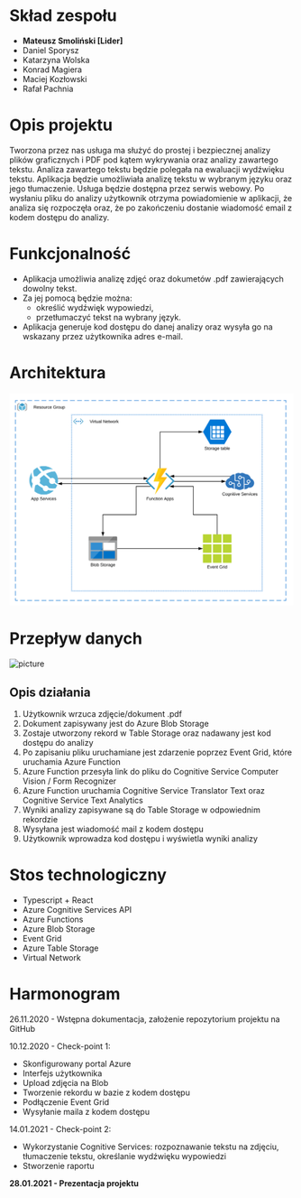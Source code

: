 # Skład zespołu
 - **Mateusz Smoliński [Lider]**
 - Daniel Sporysz
 - Katarzyna Wolska
 - Konrad Magiera
 - Maciej Kozłowski
 - Rafał Pachnia
 
# Opis projektu

Tworzona przez nas usługa ma służyć do prostej i bezpiecznej analizy plików graficznych i PDF pod kątem wykrywania oraz analizy zawartego tekstu. Analiza zawartego tekstu będzie polegała na ewaluacji wydźwięku tekstu. Aplikacja będzie umożliwiała analizę tekstu w wybranym języku oraz jego tłumaczenie. Usługa będzie dostępna przez serwis webowy. Po wysłaniu pliku do analizy użytkownik otrzyma powiadomienie w aplikacji, że analiza się rozpoczęła oraz, że po zakończeniu dostanie wiadomość email z kodem dostępu do analizy.

# Funkcjonalność 
- Aplikacja umożliwia analizę zdjęć oraz dokumetów .pdf zawierających dowolny tekst.
- Za jej pomocą będzie można:
  - określić wydźwięk wypowiedzi,
  - przetłumaczyć tekst na wybrany język.
- Aplikacja generuje kod dostępu do danej analizy oraz wysyła go na wskazany przez użytkownika adres e-mail.

# Architektura
![picture](https://github.com/matsmolinski/AI-on-Azure-OCR/blob/main/architecture%20azure.svg)

# Przepływ danych
![picture](https://github.com/matsmolinski/AI-on-Azure-OCR/blob/main/flowe.svg)

## Opis działania
1. Użytkownik wrzuca zdjęcie/dokument .pdf 
2. Dokument zapisywany jest do Azure Blob Storage
3. Zostaje utworzony rekord w Table Storage oraz nadawany jest kod dostępu do analizy
4. Po zapisaniu pliku uruchamiane jest zdarzenie poprzez Event Grid, które uruchamia Azure Function
5. Azure Function przesyła link do pliku do Cognitive Service Computer Vision / Form Recognizer 
6. Azure Function uruchamia Cognitive Service Translator Text oraz Cognitive Service Text Analytics
7. Wyniki analizy zapisywane są do Table Storage w odpowiednim rekordzie
8. Wysyłana jest wiadomość mail z kodem dostępu
9. Użytkownik wprowadza kod dostępu i wyświetla wyniki analizy

# Stos technologiczny
- Typescript + React
- Azure Cognitive Services API
- Azure Functions
- Azure Blob Storage
- Event Grid
- Azure Table Storage
- Virtual Network

# Harmonogram
26.11.2020 - Wstępna dokumentacja, założenie repozytorium projektu na GitHub  

10.12.2020 - Check-point 1:   
- Skonfigurowany portal Azure
- Interfejs użytkownika
- Upload zdjęcia na Blob
- Tworzenie rekordu w bazie z kodem dostępu
- Podłączenie Event Grid
- Wysyłanie maila z kodem dostępu

14.01.2021 - Check-point 2:
- Wykorzystanie Cognitive Services: rozpoznawanie tekstu na zdjęciu, tłumaczenie tekstu, określanie wydźwięku wypowiedzi
- Stworzenie raportu

**28.01.2021 - Prezentacja projektu**  

